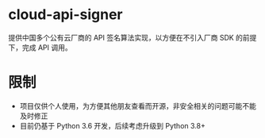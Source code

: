 # cloud-api-signer

提供中国多个公有云厂商的 API 签名算法实现，以方便在不引入厂商 SDK 的前提下，完成 API 调用。

# 限制

* 项目仅供个人使用，为方便其他朋友查看而开源，非安全相关的问题可能不能及时修正
* 目前仍基于 Python 3.6 开发，后续考虑升级到 Python 3.8+

